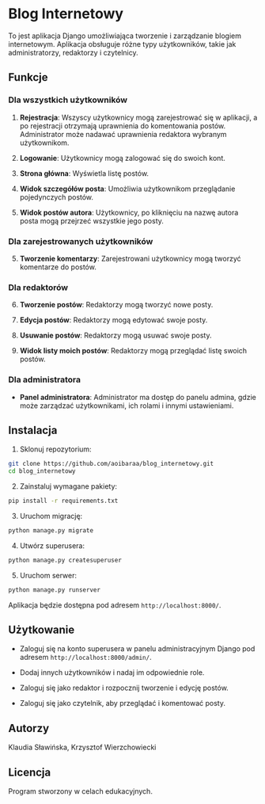 # Blog Internetowy

To jest aplikacja Django umożliwiająca tworzenie i zarządzanie blogiem internetowym. Aplikacja obsługuje różne typy użytkowników, takie jak administratorzy, redaktorzy i czytelnicy.

## Funkcje

### Dla wszystkich użytkowników

1. **Rejestracja**: Wszyscy użytkownicy mogą zarejestrować się w aplikacji, a po rejestracji otrzymają uprawnienia do komentowania postów. Administrator może nadawać uprawnienia redaktora wybranym użytkownikom.

2. **Logowanie**: Użytkownicy mogą zalogować się do swoich kont.

3. **Strona główna**: Wyświetla listę postów.

4. **Widok szczegółów posta**: Umożliwia użytkownikom przeglądanie pojedynczych postów.

5. **Widok postów autora**: Użytkownicy, po kliknięciu na nazwę autora posta mogą przejrzeć wszystkie jego posty.

### Dla zarejestrowanych użytkowników

5. **Tworzenie komentarzy**: Zarejestrowani użytkownicy mogą tworzyć komentarze do postów.

### Dla redaktorów

6. **Tworzenie postów**: Redaktorzy mogą tworzyć nowe posty.

7. **Edycja postów**: Redaktorzy mogą edytować swoje posty.

8. **Usuwanie postów**: Redaktorzy mogą usuwać swoje posty.

9. **Widok listy moich postów**: Redaktorzy mogą przeglądać listę swoich postów.

### Dla administratora

- **Panel administratora**: Administrator ma dostęp do panelu admina, gdzie może zarządzać użytkownikami, ich rolami i innymi ustawieniami.

## Instalacja

1. Sklonuj repozytorium:

```bash
git clone https://github.com/aoibaraa/blog_internetowy.git
cd blog_internetowy
```

2. Zainstaluj wymagane pakiety:

```bash
pip install -r requirements.txt
```

3. Uruchom migrację:

```bash
python manage.py migrate
```

4. Utwórz superusera:

```bash
python manage.py createsuperuser
```

5. Uruchom serwer:

```bash
python manage.py runserver
```

Aplikacja będzie dostępna pod adresem `http://localhost:8000/`.

## Użytkowanie
* Zaloguj się na konto superusera w panelu administracyjnym Django pod adresem `http://localhost:8000/admin/`.

* Dodaj innych użytkowników i nadaj im odpowiednie role.

* Zaloguj się jako redaktor i rozpocznij tworzenie i edycję postów.

* Zaloguj się jako czytelnik, aby przeglądać i komentować posty.

## Autorzy
Klaudia Sławińska, Krzysztof Wierzchowiecki

## Licencja
Program stworzony w celach edukacyjnych. 
